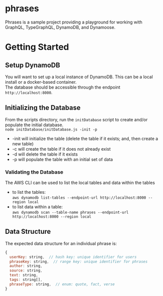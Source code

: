 # phrases

Phrases is a sample project providing a playground for working with GraphQL, TypeGraphQL, DynamoDB, and Dynamoose.

# Getting Started

## Setup DynamoDB
You will want to set up a local instance of DynamoDB.  This can be a local install or a docker-based container.  
The database should be accessible through the endpoint `http://localhost:8000`.  

## Initializing the Database
From the scripts directory, run the `initDatabase` script to create and/or populate the initial database.  
`node initDatabase/initDatabase.js -init -p`
- -init will initialize the table (delete the table if it exists; and, then create a new table)
- -c will create the table if it does not already exist
- -d will delete the table if it exists
- -p will populate the table with an initial set of data

### Validating the Database
The AWS CLI can be used to list the local tables and data within the tables
- to list the tables:  
`aws dynamodb list-tables --endpoint-url http://localhost:8000 --region local`
- to list data within a table:  
`aws dynamodb scan --table-name phrases --endpoint-url http://localhost:8000 --region local`


## Data Structure
The expected data structure for an individual phrase is:

```javascript
{
  userKey: string,  // hash key: unique identifier for users
  phraseKey: string,  // range key: unique identifier for phrases
  author: string,
  source: string,
  text: string,
  tags: string[],
  phraseType: string,  // enum: quote, fact, verse
}
```
